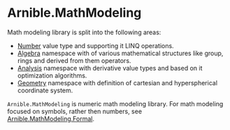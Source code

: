 # Arnible.MathModeling

Math modeling library is split into the following areas:
* [Number](./Number.cs) value type and supporting it LINQ operations.
* [Algebra](./Algebra) namespace with of various mathematical structures like group, rings and derived from them operators.
* [Analysis](./Analysis) namespace with derivative value types and based on it optimization algorithms.
* [Geometry](./Geometry) namespace with definition of cartesian and hyperspherical coordinate system.

`Arnible.MathModeling` is numeric math modeling library. 
For math modeling focused on symbols, rather then numbers, see [Arnible.MathModeling.Formal](./../Arnible.MathModeling.Formal).

